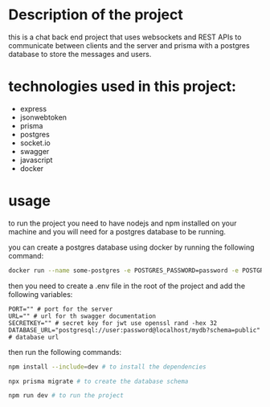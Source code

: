 # Description of the project

this is a chat back end project that uses websockets and REST APIs to communicate between clients and the server and prisma with a postgres database to store the messages and users.

# technologies used in this project:

- express
- jsonwebtoken
- prisma
- postgres
- socket.io
- swagger
- javascript
- docker

# usage

to run the project you need to have nodejs and npm installed on your machine and you will need for a postgres database to be running.

you can create a postgres database using docker by running the following command:

```bash
docker run --name some-postgres -e POSTGRES_PASSWORD=password -e POSTGRES_USER=user -e POSTGRES_DB=mydb -p 5432:5432 -d postgres
```

then you need to create a .env file in the root of the project and add the following variables:

```env
PORT="" # port for the server
URL="" # url for th swagger documentation
SECRETKEY="" # secret key for jwt use openssl rand -hex 32
DATABASE_URL="postgresql://user:password@localhost/mydb?schema=public" # database url
```

then run the following commands:

```bash
npm install --include=dev # to install the dependencies

npx prisma migrate # to create the database schema

npm run dev # to run the project
```
